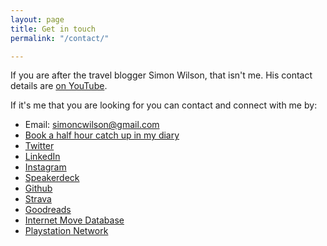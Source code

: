 ```yaml
---
layout: page
title: Get in touch
permalink: "/contact/"

---
```

If you are after the travel blogger Simon Wilson, that isn't me. His contact details are [on YouTube](https://www.youtube.com/c/SimonWilson12/about).

If it's me that you are looking for you can contact and connect with me by:

* Email: simoncwilson@gmail.com
* [Book a half hour catch up in my diary](http://calendly.com/officeofwilson/catch-up)
* [Twitter](http://www.twitter.com/ErmLikeYeah)
* [LinkedIn](https://uk.linkedin.com/in/siwilson/)
* [Instagram](https://www.instagram.com/idlesi/)
* [Speakerdeck](https://speakerdeck.com/idlesi)
* [Github](https://github.com/ermlikeyeah)
* [Strava](https://www.strava.com/athletes/41247532)
* [Goodreads](https://www.goodreads.com/user/show/4156043-si-wilson)
* [Internet Move Database](https://www.imdb.com/user/ur25681432/ratings)
* [Playstation Network](https://my.playstation.com/profile/idlesi)